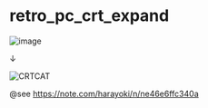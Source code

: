 # retro_pc_crt_expand

![image](https://github.com/user-attachments/assets/a88b0fc7-f98f-483e-b824-3ccdf999b110)

↓

![CRTCAT](https://github.com/user-attachments/assets/faaf9c6f-172a-4cc6-a230-fcf29f08f6aa)

@see
https://note.com/harayoki/n/ne46e6ffc340a
